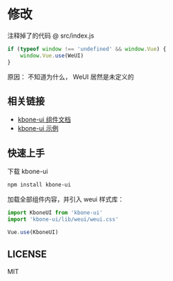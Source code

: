 # 修改

注释掉了的代码 @ src/index.js
```js
if (typeof window !== 'undefined' && window.Vue) {
    window.Vue.use(WeUI)
}
```

原因： 不知道为什么， WeUI 居然是未定义的


## 相关链接

* [kbone-ui 组件文档](https://wechat-miniprogram.github.io/kbone/docs/ui/intro/)
* [kbone-ui 示例](https://wechat-miniprogram.github.io/kboneui/ui/#/)

## 快速上手

下载 kbone-ui

```sh
npm install kbone-ui  
```

加载全部组件内容，并引入 weui 样式库：

```js
import KboneUI from 'kbone-ui'
import 'kbone-ui/lib/weui/weui.css'

Vue.use(KboneUI)
```


## LICENSE

MIT
